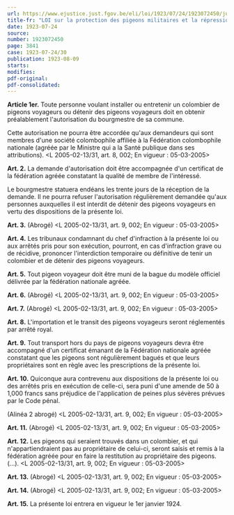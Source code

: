 ```yaml
---
url: https://www.ejustice.just.fgov.be/eli/loi/1923/07/24/1923072450/justel
title-fr: "LOI sur la protection des pigeons militaires et la répression de l'emploi des pigeons pour l'espionnage. (NOTE : Consultation des versions antérieures à partir du 01-01-1990 et mise à jour au 23-02-2005)."
date: 1923-07-24
source:
number: 1923072450
page: 3841
case: 1923-07-24/30
publication: 1923-08-09
starts:
modifies:
pdf-original:
pdf-consolidated:
---
```


**Article 1er.** Toute personne voulant installer ou entretenir un colombier de pigeons voyageurs ou détenir des pigeons voyageurs doit en obtenir préalablement l'autorisation du bourgmestre de sa commune.

Cette autorisation ne pourra être accordée qu'aux demandeurs qui sont membres d'une société colombophile affiliée à la Fédération colombophile nationale (agréée par le Ministre qui a la Santé publique dans ses attributions). <L 2005-02-13/31, art. 8, 002;  En vigueur :  05-03-2005>

**Art. 2.** La demande d'autorisation doit être accompagnée d'un certificat de la fédération agréée constatant la qualité de membre de l'intéressé.

Le bourgmestre statuera endéans les trente jours de la réception de la demande. Il ne pourra refuser l'autorisation régulièrement demandée qu'aux personnes auxquelles il est interdit de détenir des pigeons voyageurs en vertu des dispositions de la présente loi.

**Art. 3.** (Abrogé) <L 2005-02-13/31, art. 9, 002;  En vigueur :  05-03-2005>

**Art. 4.** Les tribunaux condamnant du chef d'infraction à la présente loi ou aux arrêtés pris pour son exécution, pourront, en cas d'infraction grave ou de récidive, prononcer l'interdiction temporaire ou définitive de tenir un colombier et de détenir des pigeons voyageurs.

**Art. 5.** Tout pigeon voyageur doit être muni de la bague du modèle officiel délivrée par la fédération nationale agréée.

**Art. 6.** (Abrogé) <L 2005-02-13/31, art. 9, 002;  En vigueur :  05-03-2005>

**Art. 7.** (Abrogé) <L 2005-02-13/31, art. 9, 002;  En vigueur :  05-03-2005>

**Art. 8.** L'importation et le transit des pigeons voyageurs seront réglementés par arrêté royal.

**Art. 9.** Tout transport hors du pays de pigeons voyageurs devra être accompagné d'un certificat émanant de la Fédération nationale agréée constatant que les pigeons sont régulièrement bagués et que leurs propriétaires sont en règle avec les prescriptions de la présente loi.

**Art. 10.** Quiconque aura contrevenu aux dispositions de la présente loi ou des arrêtés pris en exécution de celle-ci, sera puni d'une amende de 50 à 1,000 francs sans préjudice de l'application de peines plus sévères prévues par le Code pénal.

(Alinéa 2 abrogé) <L 2005-02-13/31, art. 9, 002;  En vigueur :  05-03-2005>

**Art. 11.** (Abrogé) <L 2005-02-13/31, art. 9, 002;  En vigueur :  05-03-2005>

**Art. 12.** Les pigeons qui seraient trouvés dans un colombier, et qui n'appartiendraient pas au propriétaire de celui-ci, seront saisis et remis à la fédération agréée pour en faire la restitution au propriétaire des pigeons. (...). <L 2005-02-13/31, art. 9, 002;  En vigueur :  05-03-2005>

**Art. 13.** (Abrogé) <L 2005-02-13/31, art. 9, 002;  En vigueur :  05-03-2005>

**Art. 14.** (Abrogé) <L 2005-02-13/31, art. 9, 002;  En vigueur :  05-03-2005>

**Art. 15.** La présente loi entrera en vigueur le 1er janvier 1924.
